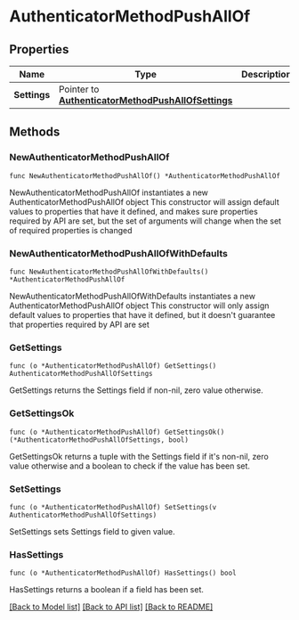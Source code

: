 # AuthenticatorMethodPushAllOf

## Properties

Name | Type | Description | Notes
------------ | ------------- | ------------- | -------------
**Settings** | Pointer to [**AuthenticatorMethodPushAllOfSettings**](AuthenticatorMethodPushAllOfSettings.md) |  | [optional] 

## Methods

### NewAuthenticatorMethodPushAllOf

`func NewAuthenticatorMethodPushAllOf() *AuthenticatorMethodPushAllOf`

NewAuthenticatorMethodPushAllOf instantiates a new AuthenticatorMethodPushAllOf object
This constructor will assign default values to properties that have it defined,
and makes sure properties required by API are set, but the set of arguments
will change when the set of required properties is changed

### NewAuthenticatorMethodPushAllOfWithDefaults

`func NewAuthenticatorMethodPushAllOfWithDefaults() *AuthenticatorMethodPushAllOf`

NewAuthenticatorMethodPushAllOfWithDefaults instantiates a new AuthenticatorMethodPushAllOf object
This constructor will only assign default values to properties that have it defined,
but it doesn't guarantee that properties required by API are set

### GetSettings

`func (o *AuthenticatorMethodPushAllOf) GetSettings() AuthenticatorMethodPushAllOfSettings`

GetSettings returns the Settings field if non-nil, zero value otherwise.

### GetSettingsOk

`func (o *AuthenticatorMethodPushAllOf) GetSettingsOk() (*AuthenticatorMethodPushAllOfSettings, bool)`

GetSettingsOk returns a tuple with the Settings field if it's non-nil, zero value otherwise
and a boolean to check if the value has been set.

### SetSettings

`func (o *AuthenticatorMethodPushAllOf) SetSettings(v AuthenticatorMethodPushAllOfSettings)`

SetSettings sets Settings field to given value.

### HasSettings

`func (o *AuthenticatorMethodPushAllOf) HasSettings() bool`

HasSettings returns a boolean if a field has been set.


[[Back to Model list]](../README.md#documentation-for-models) [[Back to API list]](../README.md#documentation-for-api-endpoints) [[Back to README]](../README.md)


